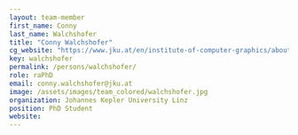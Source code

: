 ```yaml
---
layout: team-member
first_name: Conny
last_name: Walchshofer
title: "Conny Walchshofer"
cg_website: "https://www.jku.at/en/institute-of-computer-graphics/about-us/team/conny-walchshofer/" #remove to show person directly on data-vis page
key: walchshofer
permalink: /persons/walchshofer/
role: raPhD
email: conny.walchshofer@jku.at
image: /assets/images/team_colored/walchshofer.jpg
organization: Johannes Kepler University Linz
position: PhD Student
website: 
---
```

